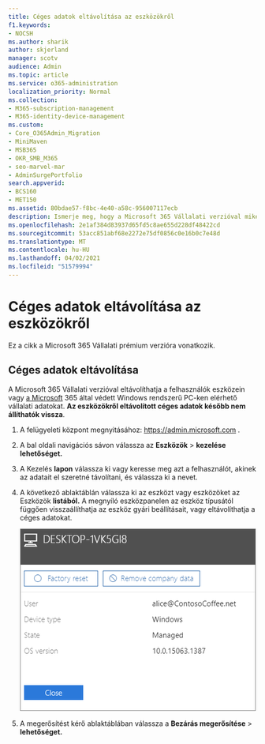 ```yaml
---
title: Céges adatok eltávolítása az eszközökről
f1.keywords:
- NOCSH
ms.author: sharik
author: skjerland
manager: scotv
audience: Admin
ms.topic: article
ms.service: o365-administration
localization_priority: Normal
ms.collection:
- M365-subscription-management
- M365-identity-device-management
ms.custom:
- Core_O365Admin_Migration
- MiniMaven
- MSB365
- OKR_SMB_M365
- seo-marvel-mar
- AdminSurgePortfolio
search.appverid:
- BCS160
- MET150
ms.assetid: 80bdae57-f8bc-4e40-a58c-956007117ecb
description: Ismerje meg, hogy a Microsoft 365 Vállalati verzióval miként távolíthatja el a felhasználók eszközein vagy Windows rendszerű PC-jükön a céges adatokat.
ms.openlocfilehash: 2e1af384d83937d65fd5c8ae655d228df48422cd
ms.sourcegitcommit: 53acc851abf68e2272e75df0856c0e16b0c7e48d
ms.translationtype: MT
ms.contentlocale: hu-HU
ms.lasthandoff: 04/02/2021
ms.locfileid: "51579994"
---
```

# <a name="remove-company-data-from-devices"></a>Céges adatok eltávolítása az eszközökről

Ez a cikk a Microsoft 365 Vállalati prémium verzióra vonatkozik.

## <a name="remove-company-data"></a>Céges adatok eltávolítása

A Microsoft 365 Vállalati verzióval eltávolíthatja a felhasználók [](app-protection-settings-for-android-and-ios.md) eszközein vagy [a Microsoft](protection-settings-for-windows-10-devices.md) 365 által védett Windows rendszerű PC-ken elérhető vállalati adatokat. **Az eszközökről eltávolított céges adatok később nem állíthatók vissza**. 
  
1. A felügyeleti központ megnyitásához: <a href="https://go.microsoft.com/fwlink/p/?linkid=837890" target="_blank">https://admin.microsoft.com</a> .
    
2. A bal oldali navigációs sávon válassza az **Eszközök** \> **kezelése lehetőséget.**  
  
3. A Kezelés **lapon** válassza ki vagy keresse meg azt a felhasználót, akinek az adatait el szeretné távolítani, és válassza ki a nevet. 
    
4. A következő ablaktáblán válassza ki az eszközt vagy eszközöket az Eszközök **listából.** A megnyíló eszközpanelen az eszköz típusától függően visszaállíthatja az eszköz gyári beállításait, vagy eltávolíthatja a céges adatokat. 
    
    ![A Céges adatok eltávolítása ablaktáblában jelölje ki azt az eszközt, amelyről el szeretné távolítani az adatokat.](../media/resetorremove.png)
  
5. A megerősítést kérő ablaktáblában válassza a **Bezárás megerősítése** \> **lehetőséget.**
    


